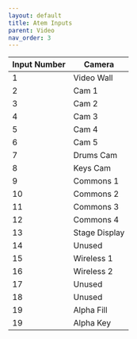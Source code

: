 ```yaml
---
layout: default
title: Atem Inputs
parent: Video
nav_order: 3
---
```


| Input Number | Camera |
| --- | --- |
| 1 | Video Wall |
| 2 | Cam 1 |
| 3 | Cam 2 |
| 4 | Cam 3 |
| 5 | Cam 4 |
| 6 | Cam 5 |
| 7 | Drums Cam |
| 8 | Keys Cam |
| 9 | Commons 1 |
| 10 | Commons 2 |
| 11 | Commons 3 |
| 12 | Commons 4 |
| 13 | Stage Display |
| 14 | Unused |
| 15 | Wireless 1 |
| 16 | Wireless 2 |
| 17 | Unused |
| 18 | Unused |
| 19 | Alpha Fill |
| 19 | Alpha Key |
